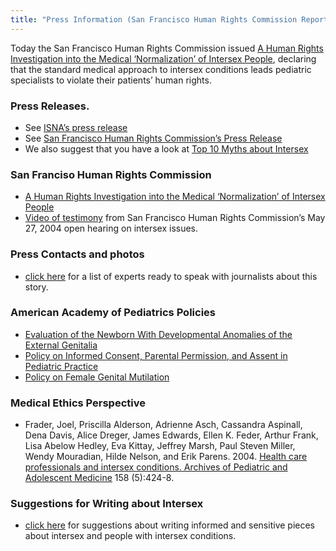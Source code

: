 ```yaml
---
title: "Press Information (San Francisco Human Rights Commission Report)"
---
```


<p>Today the San Francisco Human Rights Commission issued <a href="/files/SFHRC%5C_Intersex%5C_Report.pdf">A Human Rights Investigation into the Medical &#8216;Normalization&#8217; of Intersex People</a>, declaring that the standard medical approach to intersex conditions leads pediatric specialists to violate their patients&#8217; human rights.  </p>


<h3>Press Releases.  </h3>

<ul>
	<li>See <a href="/node/841"><span class="caps">ISNA</span>&#8217;s press release</a></li>
	<li>See <a href="/files/SF%5C_HRC%5C_Press_Release.pdf">San Francisco Human Rights Commission&#8217;s Press Release</a></li>
	<li>We also suggest that you have a look at <a href="/faq/ten_myths">Top 10 Myths about Intersex</a></li>
</ul>

<h3>San Franciso Human Rights Commission  </h3>

<ul>
	<li><a href="/files/SFHRC%5C_Intersex%5C_Report.pdf">A Human Rights Investigation into the Medical &#8216;Normalization&#8217; of Intersex People</a></li>
	<li><a href="/videos/sf%5C_hrc%5C_hearing">Video of testimony</a> from San Francisco Human Rights Commission&#8217;s May 27, 2004 open hearing on intersex issues.</li>
</ul>


<h3>Press Contacts and photos  </h3>

<ul>
	<li><a href="/pressroom/sfhrc/contacts">click here</a> for a list of experts ready to speak with journalists about this story.</li>
</ul>

<h3>American Academy of Pediatrics Policies  </h3>

<ul>
	<li><a href="http://aappolicy.aappublications.org/cgi/content/full/pediatrics%3B106/1/138">Evaluation of the Newborn With Developmental Anomalies of the External Genitalia</a></li>
	<li><a href="http://aappolicy.aappublications.org/cgi/reprint/pediatrics%3B95/2/314.pdf">Policy on Informed Consent, Parental Permission, and Assent in Pediatric Practice</a></li>
	<li><a href="http://aappolicy.aappublications.org/cgi/content/abstract/pediatrics%3B102/1/153">Policy on Female Genital Mutilation</a></li>
</ul>

<h3>Medical Ethics Perspective  </h3>

<ul>
	<li>Frader, Joel, Priscilla Alderson, Adrienne Asch, Cassandra Aspinall, Dena Davis, Alice Dreger, James Edwards, Ellen K. Feder, Arthur Frank, Lisa Abelow Hedley, Eva Kittay, Jeffrey Marsh, Paul Steven Miller, Wendy Mouradian, Hilde Nelson, and Erik Parens. 2004. <a href="/pdf/Frader2004.pdf">Health care professionals and intersex conditions. Archives of Pediatric and Adolescent Medicine</a> 158 (5):424-8.</li>
</ul>

<h3>Suggestions for Writing about Intersex  </h3>

<ul>
	<li><a href="http://www.isna.org/node/977">click here</a> for suggestions about writing informed and sensitive pieces about intersex and people with intersex conditions.</li>
</ul>